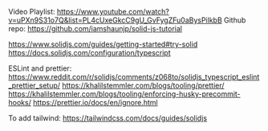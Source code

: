 Video Playlist: https://www.youtube.com/watch?v=uPXn9S31o7Q&list=PL4cUxeGkcC9gU_GvFygZFu0aBysPilkbB
Github repo: https://github.com/iamshaunjp/solid-js-tutorial

https://www.solidjs.com/guides/getting-started#try-solid
https://docs.solidjs.com/configuration/typescript

ESLint and prettier:
https://www.reddit.com/r/solidjs/comments/z068to/solidjs_typescript_eslint_prettier_setup/
https://khalilstemmler.com/blogs/tooling/prettier/
https://khalilstemmler.com/blogs/tooling/enforcing-husky-precommit-hooks/
https://prettier.io/docs/en/ignore.html

To add tailwind:
https://tailwindcss.com/docs/guides/solidjs

